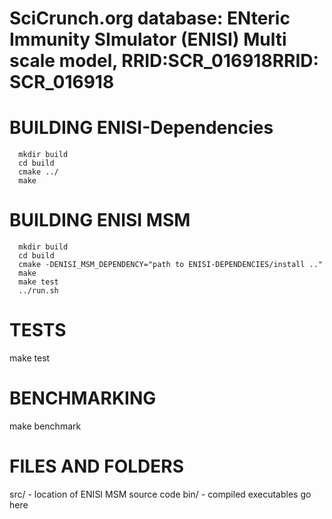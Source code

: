 # SciCrunch.org database: ENteric Immunity SImulator (ENISI) Multi scale model, RRID:SCR_016918RRID: SCR_016918

# BUILDING ENISI-Dependencies
```
  mkdir build
  cd build
  cmake ../
  make
```

# BUILDING ENISI MSM

```
  mkdir build
  cd build
  cmake -DENISI_MSM_DEPENDENCY="path to ENISI-DEPENDENCIES/install .."
  make
  make test
  ../run.sh
```

# TESTS

  make test

# BENCHMARKING

  make benchmark

# FILES AND FOLDERS
src/  - location of ENISI MSM source code
bin/  - compiled executables go here
